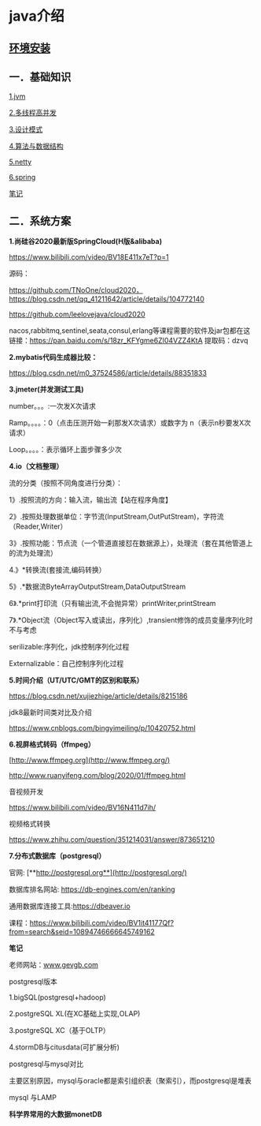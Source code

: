 # java介绍

## [环境安装](env/index.md)

## 一．基础知识

[1.jvm](jvm/index.md)

[2.多线程高并发](juc/index.md)

[3.设计模式](design23/index.md)

[4.算法与数据结构](dsa/index.md)

[5.netty](netty/index.md)

[6.spring](spring/index.md)

[笔记](java_mark.md)

## 二．系统方案

**1.尚硅谷2020最新版SpringCloud(H版&alibaba)**

https://www.bilibili.com/video/BV18E411x7eT?p=1

源码：

https://github.com/TNoOne/cloud2020，https://blog.csdn.net/qq_41211642/article/details/104772140

https://github.com/leelovejava/cloud2020

nacos,rabbitmq,sentinel,seata,consul,erlang等课程需要的软件及jar包都在这
链接：https://pan.baidu.com/s/18zr_KFYgme6ZI04VZZ4KtA 
提取码：dzvq

**2.mybatis代码生成器比较：**

https://blog.csdn.net/m0_37524586/article/details/88351833

**3.jmeter(并发测试工具)**

number。。。:一次发X次请求

Ramp。。。。：0（点击压测开始一刹那发X次请求）或数字为 n（表示n秒要发X次请求）

Loop。。。。：表示循环上面步骤多少次

**4.io（文档整理）**

流的分类（按照不同角度进行分类）：

1》.按照流的方向：输入流，输出流【站在程序角度】

2》.按照处理数据单位：字节流(InputStream,OutPutStream)，字符流（Reader,Writer）

3》.按照功能：节点流（一个管道直接怼在数据源上），处理流（套在其他管道上的流为处理流）

4.》*转换流(套接流,编码转换）

5》.*数据流ByteArrayOutputStream,DataOutputStream

6》.*print打印流（只有输出流,不会抛异常）printWriter,printStream

7》.*Object流（Object写入或读出，序列化）,transient修饰的成员变量序列化时不与考虑

serilizable:序列化，jdk控制序列化过程

Externalizable：自己控制序列化过程

**5.时间介绍（UT/UTC/GMT的区别和联系）**

https://blog.csdn.net/xujiezhige/article/details/8215186

jdk8最新时间类对比及介绍

https://www.cnblogs.com/bingyimeiling/p/10420752.html

**6.视屏格式转码（ffmpeg）**

[http://www.ffmpeg.org](http://www.ffmpeg.org/)

http://www.ruanyifeng.com/blog/2020/01/ffmpeg.html

音视频开发

https://www.bilibili.com/video/BV16N411d7ih/

视频格式转换

https://www.zhihu.com/question/351214031/answer/873651210

**7.分布式数据库（postgresql）**

官网:  [**http://postgresql.org**](http://postgresql.org/)

数据库排名网站: https://db-engines.com/en/ranking

通用数据库连接工具:https://dbeaver.io

课程：https://www.bilibili.com/video/BV1it41177Qf?from=search&seid=10894746666645749162

**笔记**

老师网站：www.gevgb.com

postgresql版本

1.bigSQL(postgresql+hadoop)

2.postgreSQL XL(在XC基础上实现,OLAP)

3.postgreSQL XC（基于OLTP）

4.stormDB与citusdata(可扩展分析)

postgresql与mysql对比

主要区别原因，mysql与oracle都是索引组织表（聚索引），而postgresql是堆表

mysql 与LAMP

**科学界常用的大数据monetDB**


